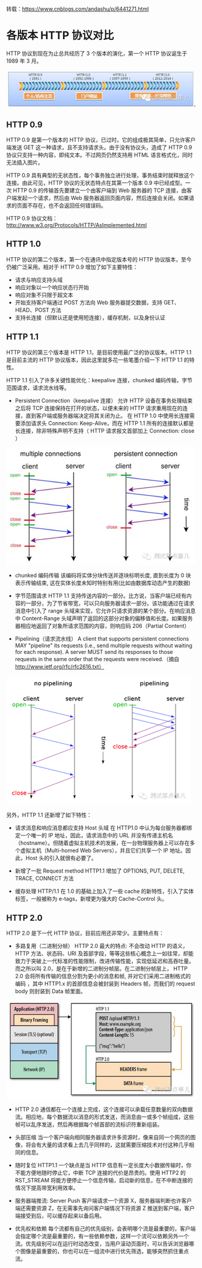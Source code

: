 转载：https://www.cnblogs.com/andashu/p/6441271.html

# 各版本 HTTP 协议对比

​HTTP 协议到现在为止总共经历了 3 个版本的演化，第一个 HTTP 协议诞生于 1989 年 3 月。

![1090298-20170225110614929-1968350403](images/1090298-20170225110614929-1968350403.jpg)

## HTTP 0.9

HTTP 0.9 是第一个版本的 HTTP 协议，已过时。它的组成极其简单，只允许客户端发送 GET 这一种请求，且不支持请求头。由于没有协议头，造成了 HTTP 0.9 协议只支持一种内容，即纯文本。不过网页仍然支持用 HTML 语言格式化，同时无法插入图片。

HTTP 0.9 具有典型的无状态性，每个事务独立进行处理，事务结束时就释放这个连接。由此可见，HTTP 协议的无状态特点在其第一个版本 0.9 中已经成型。一次 HTTP 0.9 的传输首先要建立一个由客户端到 Web 服务器的 TCP 连接，由客户端发起一个请求，然后由 Web 服务器返回页面内容，然后连接会关闭。如果请求的页面不存在，也不会返回任何错误码。

HTTP 0.9 协议文档：
http://www.w3.org/Protocols/HTTP/AsImplemented.html

## HTTP 1.0

HTTP 协议的第二个版本，第一个在通讯中指定版本号的 HTTP 协议版本，至今仍被广泛采用。相对于 HTTP 0.9 增加了如下主要特性：

* 请求与响应支持头域
* 响应对象以一个响应状态行开始
* 响应对象不只限于超文本
* 开始支持客户端通过 POST 方法向 Web 服务器提交数据，支持 GET、HEAD、POST 方法
* 支持长连接（但默认还是使用短连接），缓存机制，以及身份认证

## HTTP 1.1

HTTP 协议的第三个版本是 HTTP 1.1，是目前使用最广泛的协议版本。HTTP 1.1 是目前主流的 HTTP 协议版本，因此这里就多花一些笔墨介绍一下 HTTP 1.1 的特性。

HTTP 1.1 引入了许多关键性能优化：keepalive 连接，chunked 编码传输，字节范围请求，请求流水线等。

* Persistent Connection（keepalive 连接）
    允许 HTTP 设备在事务处理结束之后将 TCP 连接保持在打开的状态，以便未来的 HTTP 请求重用现在的连接，直到客户端或服务器端决定将其关闭为止。
    在 HTTP 1.0 中使用长连接需要添加请求头 Connection: Keep-Alive，而在 HTTP 1.1 所有的连接默认都是长连接，除非特殊声明不支持（ HTTP 请求报文首部加上 Connection: close ）

![1090298-20170225110733726-609742802](images/1090298-20170225110733726-609742802.jpg)

* chunked 编码传输
    该编码将实体分块传送并逐块标明长度, 直到长度为 0 块表示传输结束, 这在实体长度未知时特别有用(比如由数据库动态产生的数据)

* 字节范围请求
    HTTP 1.1 支持传送内容的一部分。比方说，当客户端已经有内容的一部分，为了节省带宽，可以只向服务器请求一部分。该功能通过在请求消息中引入了 range 头域来实现，它允许只请求资源的某个部分。在响应消息中 Content-Range 头域声明了返回的这部分对象的偏移值和长度。如果服务器相应地返回了对象所请求范围的内容，则响应码 206（Partial Content）

* Pipelining（请求流水线）
    A client that supports persistent connections MAY "pipeline" its requests (i.e., send multiple requests without waiting for each response). A server MUST send its responses to those requests in the same order that the requests were received.（摘自 http://www.ietf.org/rfc/rfc2616.txt）

![1090298-20170225110825413-1215050354](images/1090298-20170225110825413-1215050354-1608351047801.png)

另外，HTTP 1.1 还新增了如下特性：

* 请求消息和响应消息都应支持 Host 头域
    在 HTTP1.0 中认为每台服务器都绑定一个唯一的 IP 地址，因此，请求消息中的 URL 并没有传递主机名（hostname）。但随着虚拟主机技术的发展，在一台物理服务器上可以存在多个虚拟主机（Multi-homed Web Servers），并且它们共享一个 IP 地址。因此，Host 头的引入就很有必要了。

* 新增了一批 Request method
    HTTP1.1 增加了 OPTIONS, PUT, DELETE, TRACE, CONNECT 方法

* 缓存处理
    HTTP/1.1 在 1.0 的基础上加入了一些 cache 的新特性，引入了实体标签，一般被称为 e-tags，新增更为强大的 Cache-Control 头。

## HTTP 2.0

HTTP 2.0 是下一代 HTTP 协议，目前应用还非常少。主要特点有：

* 多路复用（二进制分帧）
    HTTP 2.0 最大的特点: 不会改动 HTTP 的语义，HTTP 方法、状态码、URI 及首部字段，等等这些核心概念上一如往常，却能致力于突破上一代标准的性能限制，改进传输性能，实现低延迟和高吞吐量。而之所以叫 2.0，是在于新增的二进制分帧层。在二进制分帧层上， HTTP 2.0 会将所有传输的信息分割为更小的消息和帧, 并对它们采用二进制格式的编码 ，其中 HTTP1.x 的首部信息会被封装到 Headers 帧，而我们的 request body 则封装到 Data 帧里面。

![1090298-20170225110844960-275706205](images/1090298-20170225110844960-275706205.jpg)

* HTTP 2.0 通信都在一个连接上完成，这个连接可以承载任意数量的双向数据流。相应地，每个数据流以消息的形式发送，而消息由一或多个帧组成，这些帧可以乱序发送，然后再根据每个帧首部的流标识符重新组装。
* 头部压缩
    当一个客户端向相同服务器请求许多资源时，像来自同一个网页的图像，将会有大量的请求看上去几乎同样的，这就需要压缩技术对付这种几乎相同的信息。

* 随时复位
    HTTP1.1 一个缺点是当 HTTP 信息有一定长度大小数据传输时，你不能方便地随时停止它，中断 TCP 连接的代价是昂贵的。使用 HTTP2 的 RST_STREAM 将能方便停止一个信息传输，启动新的信息，在不中断连接的情况下提高带宽利用效率。

* 服务器端推流: Server Push
    客户端请求一个资源 X，服务器端判断也许客户端还需要资源 Z，在无需事先询问客户端情况下将资源 Z 推送到客户端，客户端接受到后，可以缓存起来以备后用。

* 优先权和依赖
    每个流都有自己的优先级别，会表明哪个流是最重要的，客户端会指定哪个流是最重要的，有一些依赖参数，这样一个流可以依赖另外一个流。优先级别可以在运行时动态改变，当用户滚动页面时，可以告诉浏览器哪个图像是最重要的，你也可以在一组流中进行优先筛选，能够突然抓住重点流。
